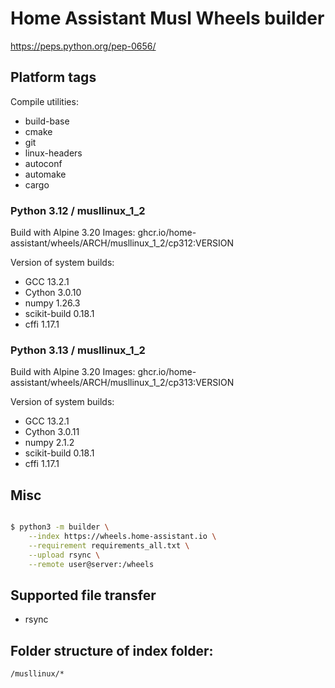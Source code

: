 # Home Assistant Musl Wheels builder

https://peps.python.org/pep-0656/

## Platform tags

Compile utilities:

- build-base
- cmake
- git
- linux-headers
- autoconf
- automake
- cargo

### Python 3.12 / musllinux_1_2

Build with Alpine 3.20
Images: ghcr.io/home-assistant/wheels/ARCH/musllinux_1_2/cp312:VERSION

Version of system builds:

- GCC 13.2.1
- Cython 3.0.10
- numpy 1.26.3
- scikit-build 0.18.1
- cffi 1.17.1

### Python 3.13 / musllinux_1_2

Build with Alpine 3.20
Images: ghcr.io/home-assistant/wheels/ARCH/musllinux_1_2/cp313:VERSION

Version of system builds:

- GCC 13.2.1
- Cython 3.0.11
- numpy 2.1.2
- scikit-build 0.18.1
- cffi 1.17.1


## Misc

```sh

$ python3 -m builder \
    --index https://wheels.home-assistant.io \
    --requirement requirements_all.txt \
    --upload rsync \
    --remote user@server:/wheels
```

## Supported file transfer

- rsync

## Folder structure of index folder:

`/musllinux/*`

